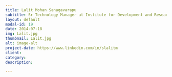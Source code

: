 ```yaml
---
title: Lalit Mohan Sanagavarapu
subtitle: Sr Technology Manager at Institute for Development and Research in Banking Technology
layout: default
modal-id: 19
date: 2014-07-18
img: Lalit.jpg
thumbnail: Lalit.jpg
alt: image-alt
project-date: https://www.linkedin.com/in/slalitm
client: 
category: 
description: 

---
```


